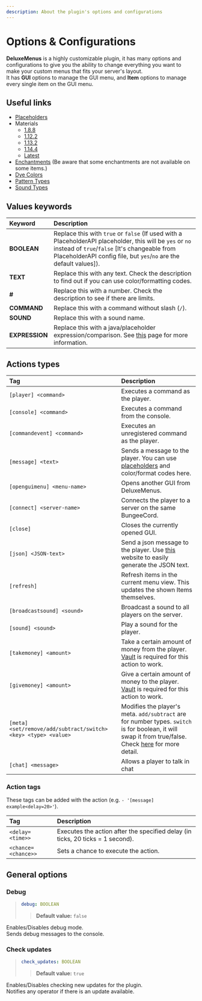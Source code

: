 ```yaml
---
description: About the plugin's options and configurations
---
```


# Options & Configurations

**DeluxeMenus** is a highly customizable plugin, it has many options and configurations to give you the ability to change everything you want to make your custom menus that fits your server's layout.  
It has **GUI** options to manage the GUI menu, and **Item** options to manage every single item on the GUI menu.

## Useful links

* [Placeholders](https://helpch.at/placeholders)
* Materials
  * [1.8.8](https://helpch.at/docs/1.8.8/org/bukkit/Material.html)
  * [1.12.2](https://helpch.at/docs/1.12.2/org/bukkit/Material.html)
  * [1.13.2](https://helpch.at/docs/1.13.2/org/bukkit/Material.html)
  * [1.14.4](https://helpch.at/docs/1.14.4/org/bukkit/Material.html)
  * [Latest](https://hub.spigotmc.org/javadocs/spigot/org/bukkit/Material.html)
* [Enchantments](https://hub.spigotmc.org/javadocs/spigot/org/bukkit/enchantments/Enchantment.html) \(Be aware that some enchantments are not available on some items.\)
* [Dye Colors](https://hub.spigotmc.org/javadocs/spigot/org/bukkit/DyeColor.html)
* [Pattern Types](https://hub.spigotmc.org/javadocs/spigot/org/bukkit/block/banner/PatternType.html)
* [Sound Types](https://gist.github.com/Andre601/1ab3b4fabd0010ae241156333491c379)

## Values keywords

| Keyword | Description |
| :--- | :--- |
| **BOOLEAN** | Replace this with `true` or `false` \(If used with a PlaceholderAPI placeholder, this will be `yes` or `no` instead of `true`/`false` \[It's changeable from PlaceholderAPI config file, but `yes`/`no` are the default values\]\). |
| **TEXT** | Replace this with any text. Check the description to find out if you can use color/formatting codes. |
| **\#** | Replace this with a number. Check the description to see if there are limits. |
| **COMMAND** | Replace this with a command without slash \(`/`\). |
| **SOUND** | Replace this with a sound name. |
| **EXPRESSION** | Replace this with a java/placeholder expression/comparison. See [this](requirements.md) page for more information. |

## Actions types

| Tag | Description |
| :--- | :--- |
| `[player] <command>` | Executes a command as the player. |
| `[console] <command>` | Executes a command from the console. |
| `[commandevent] <command>` | Executes an unregistered command as the player. |
| `[message] <text>` | Sends a message to the player. You can use [placeholders](https://helpch.at/placeholders) and color/format codes here. |
| `[openguimenu] <menu-name>` | Opens another GUI from DeluxeMenus. |
| `[connect] <server-name>` | Connects the player to a server on the same BungeeCord. |
| `[close]` | Closes the currently opened GUI. |
| `[json] <JSON-text>` | Send a json message to the player. Use [this](https://minecraftjson.com/) website to easily generate the JSON text. |
| `[refresh]` | Refresh items in the current menu view. This updates the shown Items themselves. |
| `[broadcastsound] <sound>` | Broadcast a sound to all players on the server. |
| `[sound] <sound>` | Play a sound for the player. |
| `[takemoney] <amount>` | Take a certain amount of money from the player. [Vault](https://www.spigotmc.org/resources/34315/) is required for this action to work. |
| `[givemoney] <amount>` | Give a certain amount of money to the player. [Vault](https://www.spigotmc.org/resources/34315/) is required for this action to work. |
| `[meta] <set/remove/add/subtract/switch> <key> <type> <value>` | Modifies the player's meta. `add/subtract` are for number types. `switch` is for boolean, it will swap it from true/false. Check [here](requirements.md#has-meta) for more detail. |
| `[chat] <message>`| Allows a player to talk in chat

### **Action tags**

These tags can be added with the action \(e.g. `- '[message] example<delay=20>'`\).

| Tag | Description |
| :--- | :--- |
| `<delay=<time>>` | Executes the action after the specified delay \(in ticks, 20 ticks = 1 second\). |
| `<chance=<chance>>` | Sets a chance to execute the action. |

## General options

### Debug

> ```yaml
> debug: BOOLEAN
> ```
>
> > **Default value:** `false`

Enables/Disables debug mode.  
Sends debug messages to the console.

### Check updates

> ```yaml
> check_updates: BOOLEAN
> ```
>
> > **Default value:** `true`

Enables/Disables checking new updates for the plugin.  
Notifies any operator if there is an update available.

